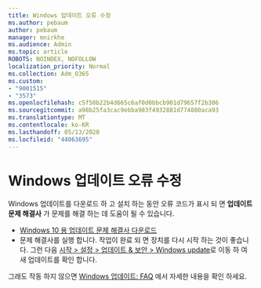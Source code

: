 ```yaml
---
title: Windows 업데이트 오류 수정
ms.author: pebaum
author: pebaum
manager: mnirkhe
ms.audience: Admin
ms.topic: article
ROBOTS: NOINDEX, NOFOLLOW
localization_priority: Normal
ms.collection: Adm_O365
ms.custom:
- "9001515"
- "3573"
ms.openlocfilehash: c5f50b22b4d665c6af0d0bbcb901d79657f2b306
ms.sourcegitcommit: a98b25fa3cac9ebba983f4932881d774880aca93
ms.translationtype: MT
ms.contentlocale: ko-KR
ms.lasthandoff: 05/13/2020
ms.locfileid: "44063695"
---
```

# <a name="fix-windows-update-errors"></a>Windows 업데이트 오류 수정

Windows 업데이트를 다운로드 하 고 설치 하는 동안 오류 코드가 표시 되 면 **업데이트 문제 해결사** 가 문제를 해결 하는 데 도움이 될 수 있습니다.

- [Windows 10 용 업데이트 문제 해결사 다운로드](https://support.microsoft.com/help/4027322/windows-update-troubleshooter)
- 문제 해결사를 실행 합니다. 작업이 완료 되 면 장치를 다시 시작 하는 것이 좋습니다. 그런 다음 [시작 > 설정 > 업데이트 & 보안 > Windows update](ms-settings:windowsupdate)로 이동 하 여 새 업데이트를 확인 합니다.

그래도 작동 하지 않으면 [Windows 업데이트: FAQ](https://support.microsoft.com/help/12373/windows-update-faq) 에서 자세한 내용을 확인 하세요.

